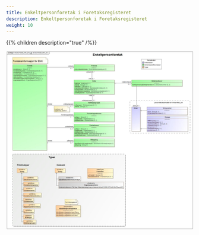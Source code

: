 ```yaml
---
title: Enkeltpersonforetak i Foretaksregisteret
description: Enkeltpersonforetak i Foretaksregisteret
weight: 10
---
```


{{% children description="true" /%}}

![EnkeltpersonforetakiForetaksregisteret](https://github.com/brreg/informasjonsmodeller/blob/main/foretaksregisteret/strukturmodeller/enkiFR.jpg?raw=true)


